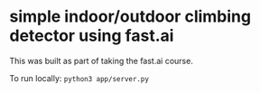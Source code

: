 # simple indoor/outdoor climbing detector using fast.ai

This was built as part of taking the fast.ai course.

To run locally:
`python3 app/server.py`
